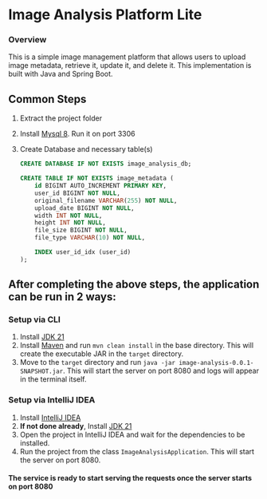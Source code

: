 # Image Analysis Platform Lite

### Overview
This is a simple image management platform that allows users to upload image metadata, retrieve it, update it, and delete it. This implementation is built with Java and Spring Boot.

## Common Steps

1. Extract the project folder

2. Install [Mysql 8](https://hackernoon.com/how-to-install-mysql-8-on-macos-using-homebrew). Run it on port 3306

3. Create Database and necessary table(s)
    ``` sql
    CREATE DATABASE IF NOT EXISTS image_analysis_db;
    
    CREATE TABLE IF NOT EXISTS image_metadata (
        id BIGINT AUTO_INCREMENT PRIMARY KEY,
        user_id BIGINT NOT NULL,
        original_filename VARCHAR(255) NOT NULL,
        upload_date BIGINT NOT NULL,
        width INT NOT NULL,
        height INT NOT NULL,
        file_size BIGINT NOT NULL,
        file_type VARCHAR(10) NOT NULL,
    
        INDEX user_id_idx (user_id)
    );

## After completing the above steps, the application can be run in 2 ways:

### Setup via CLI
   
1. Install [JDK 21](https://formulae.brew.sh/formula/openjdk@21)
2. Install [Maven](https://mkyong.com/maven/install-maven-on-mac-osx/#homebrew-install-maven-on-macos) and run `mvn clean install` in the base directory. This will create the executable JAR in the `target` directory.
3. Move to the `target` directory and run `java -jar image-analysis-0.0.1-SNAPSHOT.jar`. This will start the server on port 8080 and logs will appear in the terminal itself.


### Setup via IntelliJ IDEA

1. Install [IntelliJ IDEA](https://www.jetbrains.com/idea/download/)
2. **If not done already**, Install [JDK 21](https://www.jetbrains.com/guide/java/tips/download-jdk/)
2. Open the project in IntelliJ IDEA and wait for the dependencies to be installed.
3. Run the project from the class `ImageAnalysisApplication`. This will start the server on port 8080.

#### The service is ready to start serving the requests once the server starts on port 8080 